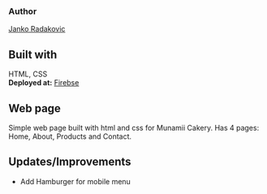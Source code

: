 ### Author   
[Janko Radakovic](https://github.com/janko101/janko101)
## Built with  
HTML, CSS   
**Deployed at:** [Firebse](https://munamii-cakery-101.web.app) 

## Web page   
Simple web page built with html and css for Munamii Cakery. Has 4 pages: Home, About, Products and Contact.

## Updates/Improvements   
- Add Hamburger for mobile menu 
